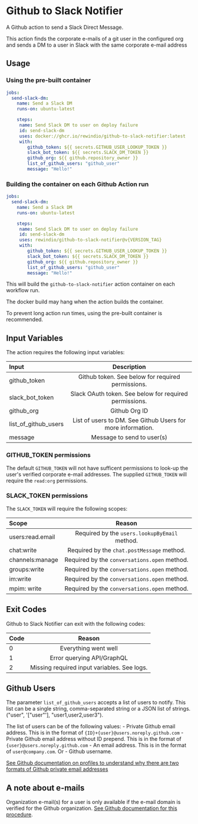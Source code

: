 # Github to Slack Notifier

A Github action to send a Slack Direct Message.

This action finds the corporate e-mails of a git user in the configured org and sends a DM to a user in Slack with the same corporate e-mail address

## Usage

### Using the pre-built container

```yaml
jobs:
  send-slack-dm:
    name: Send a Slack DM
    runs-on: ubuntu-latest

    steps:
     name: Send Slack DM to user on deploy failure
     id: send-slack-dm
     uses: docker://ghcr.io/rewindio/github-to-slack-notifier:latest
     with:
        github_token: ${{ secrets.GITHUB_USER_LOOKUP_TOKEN }}
        slack_bot_token: ${{ secrets.SLACK_DM_TOKEN }}
        github_org: ${{ github.repository_owner }}
        list_of_github_users: "github_user"
        message: "Hello!"
```

### Building the container on each Github Action run

```yaml
jobs:
  send-slack-dm:
    name: Send a Slack DM
    runs-on: ubuntu-latest

    steps:
     name: Send Slack DM to user on deploy failure
     id: send-slack-dm
     uses: rewindio/github-to-slack-notifier@v{VERSION_TAG}
     with:
        github_token: ${{ secrets.GITHUB_USER_LOOKUP_TOKEN }}
        slack_bot_token: ${{ secrets.SLACK_DM_TOKEN }}
        github_org: ${{ github.repository_owner }}
        list_of_github_users: "github_user"
        message: "Hello!"
```

This will build the `github-to-slack-notifier` action container on each workflow run.

The docker build may hang when the action builds the container.

To prevent long action run times, using the pre-built container is recommended.

## Input Variables

The action requires the following input variables:

| Input              | Description   |
| :---------------- | :------: |
| github_token                 |   Github token. See below for required permissions.  |
| slack_bot_token                 |  Slack OAuth token. See below for required permissions. |
| github_org                 |  Github Org ID  |
| list_of_github_users | List of users to DM. See Github Users for more information. |
| message | Message to send to user(s) |

### GITHUB_TOKEN permissions

The default `GITHUB_TOKEN` will not have sufficent permissions to look-up the user's verified corporate e-mail addresses.
The supplied `GITHUB_TOKEN` will require the `read:org` permissions.

### SLACK_TOKEN permissions

The `SLACK_TOKEN` will require the following scopes:

| Scope              | Reason   |
| :---------------- | :------: |
| users:read.email  |  Required by the `users.lookupByEmail` method.  |
| chat:write        | Required by the `chat.postMessage` method. |
| channels:manage | Required by the `conversations.open` method. |
| groups:write | Required by the `conversations.open` method. |
| im:write | Required by the `conversations.open` method. |
| mpim: write | Required by the `conversations.open` method. |

## Exit Codes

Github to Slack Notifier can exit with the following codes:

| Code              | Reason   |
| :---------------- | :------: |
| 0                 |   Everything went well  |
| 1                 | Error querying API/GraphQL |
| 2                 |   Missing required input variables. See logs.  |

## Github Users

The parameter `list_of_github_users` accepts a list of users to notify. This list can be a single string, comma-separated string or a JSON list of strings. ("user", '["user"'], "user1,user2,user3").

The list of users can be of the following values:
    - Private Github email address. This is in the format of `{ID}+{user}@users.noreply.github.com`
    - Private Github email address without ID prepend. This is in the format of `{user}@users.noreply.github.com`
    - An email address. This is in the format of `user@company.com`. Or
    - Github username.

[See Github documentation on profiles to understand why there are two formats of Github private email addresses](https://docs.github.com/en/account-and-profile/setting-up-and-managing-your-personal-account-on-github/managing-email-preferences/setting-your-commit-email-address#about-commit-email-addresses)

## A note about e-mails

Organization e-mail(s) for a user is only available if the e-mail domain is verified for the Github organization.
[See Github documentation for this procedure](https://docs.github.com/en/organizations/managing-organization-settings/verifying-or-approving-a-domain-for-your-organization).
